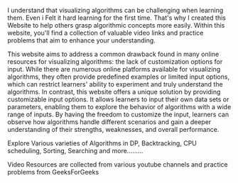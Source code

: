 I understand that visualizing algorithms can be challenging when learning them. Even i Felt it hard learning for the first time. That's why I created this Website to help others grasp algorithmic concepts more easily. Within this website, you'll find a collection of valuable video links and practice problems that aim to enhance your understanding.

This website aims to address a common drawback found in many online resources for visualizing algorithms: the lack of customization options for input. While there are numerous online platforms available for visualizing algorithms, they often provide predefined examples or limited input options, which can restrict learners' ability to experiment and truly understand the algorithms. In contrast, this website offers a unique solution by providing customizable input options. It allows learners to input their own data sets or parameters, enabling them to explore the behavior of algorithms with a wide range of inputs. By having the freedom to customize the input, learners can observe how algorithms handle different scenarios and gain a deeper understanding of their strengths, weaknesses, and overall performance.

Explore Various varieties of Algorithms in DP, Backtracking, CPU scheduling, Sorting, Searching and more.........




Video Resources are collected from various youtube channels and practice problems from GeeksForGeeks
